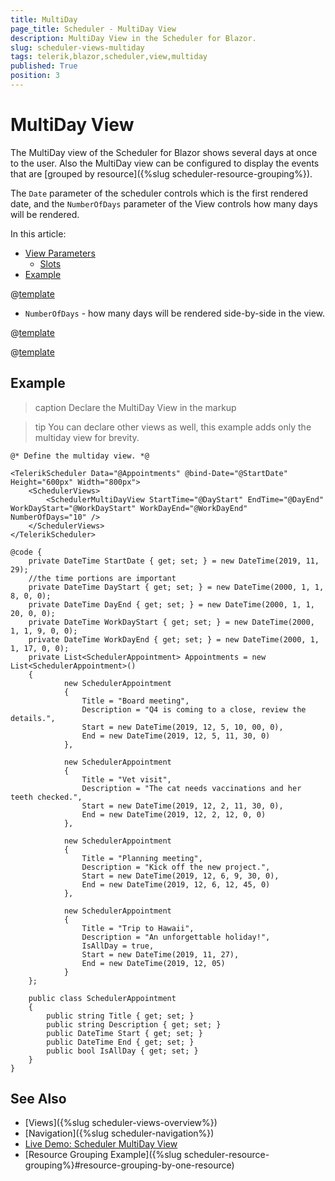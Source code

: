 ```yaml
---
title: MultiDay
page_title: Scheduler - MultiDay View
description: MultiDay View in the Scheduler for Blazor.
slug: scheduler-views-multiday
tags: telerik,blazor,scheduler,view,multiday
published: True
position: 3
---
```


# MultiDay View

The MultiDay view of the Scheduler for Blazor shows several days at once to the user. Also the MultiDay view can be configured to display the events that are [grouped by resource]({%slug scheduler-resource-grouping%}).

The `Date` parameter of the scheduler controls which is the first rendered date, and the `NumberOfDays` parameter of the View controls how many days will be rendered. 

In this article:

* [View Parameters](#view-parameters)
	* [Slots](#slots)
* [Example](#example)

@[template](/_contentTemplates/scheduler/views.md#day-views-common-properties)
* `NumberOfDays` - how many days will be rendered side-by-side in the view.

@[template](/_contentTemplates/scheduler/views.md#visible-times-tip)

@[template](/_contentTemplates/scheduler/views.md#day-slots-explanation)

## Example

>caption Declare the MultiDay View in the markup

>tip You can declare other views as well, this example adds only the multiday view for brevity.


````CSHTML
@* Define the multiday view. *@

<TelerikScheduler Data="@Appointments" @bind-Date="@StartDate" Height="600px" Width="800px">
    <SchedulerViews>
        <SchedulerMultiDayView StartTime="@DayStart" EndTime="@DayEnd" WorkDayStart="@WorkDayStart" WorkDayEnd="@WorkDayEnd" NumberOfDays="10" />
    </SchedulerViews>
</TelerikScheduler>

@code {
    private DateTime StartDate { get; set; } = new DateTime(2019, 11, 29);
    //the time portions are important
    private DateTime DayStart { get; set; } = new DateTime(2000, 1, 1, 8, 0, 0);
    private DateTime DayEnd { get; set; } = new DateTime(2000, 1, 1, 20, 0, 0);
    private DateTime WorkDayStart { get; set; } = new DateTime(2000, 1, 1, 9, 0, 0);
    private DateTime WorkDayEnd { get; set; } = new DateTime(2000, 1, 1, 17, 0, 0);
    private List<SchedulerAppointment> Appointments = new List<SchedulerAppointment>()
    {
            new SchedulerAppointment
            {
                Title = "Board meeting",
                Description = "Q4 is coming to a close, review the details.",
                Start = new DateTime(2019, 12, 5, 10, 00, 0),
                End = new DateTime(2019, 12, 5, 11, 30, 0)
            },

            new SchedulerAppointment
            {
                Title = "Vet visit",
                Description = "The cat needs vaccinations and her teeth checked.",
                Start = new DateTime(2019, 12, 2, 11, 30, 0),
                End = new DateTime(2019, 12, 2, 12, 0, 0)
            },

            new SchedulerAppointment
            {
                Title = "Planning meeting",
                Description = "Kick off the new project.",
                Start = new DateTime(2019, 12, 6, 9, 30, 0),
                End = new DateTime(2019, 12, 6, 12, 45, 0)
            },

            new SchedulerAppointment
            {
                Title = "Trip to Hawaii",
                Description = "An unforgettable holiday!",
                IsAllDay = true,
                Start = new DateTime(2019, 11, 27),
                End = new DateTime(2019, 12, 05)
            }
    };

    public class SchedulerAppointment
    {
        public string Title { get; set; }
        public string Description { get; set; }
        public DateTime Start { get; set; }
        public DateTime End { get; set; }
        public bool IsAllDay { get; set; }
    }
}
````

## See Also

* [Views]({%slug scheduler-views-overview%})
* [Navigation]({%slug scheduler-navigation%})
* [Live Demo: Scheduler MultiDay View](https://demos.telerik.com/blazor-ui/scheduler/multiday-view)
* [Resource Grouping Example]({%slug scheduler-resource-grouping%}#resource-grouping-by-one-resource)

